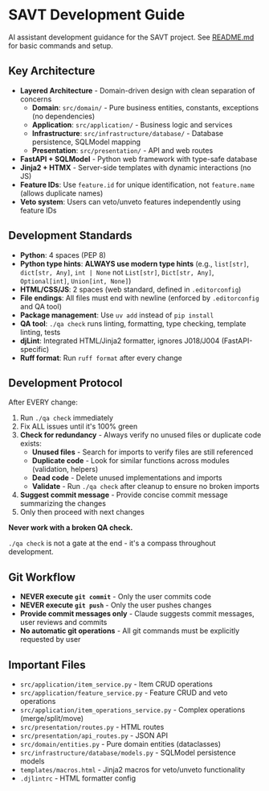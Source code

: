# SAVT Development Guide

AI assistant development guidance for the SAVT project. See [README.md](./README.md) for basic commands and setup.

## Key Architecture

- **Layered Architecture** - Domain-driven design with clean separation of concerns
  - **Domain**: `src/domain/` - Pure business entities, constants, exceptions (no dependencies)
  - **Application**: `src/application/` - Business logic and services
  - **Infrastructure**: `src/infrastructure/database/` - Database persistence, SQLModel mapping
  - **Presentation**: `src/presentation/` - API and web routes
- **FastAPI + SQLModel** - Python web framework with type-safe database
- **Jinja2 + HTMX** - Server-side templates with dynamic interactions (no JS)
- **Feature IDs**: Use `feature.id` for unique identification, not `feature.name` (allows duplicate names)
- **Veto system**: Users can veto/unveto features independently using feature IDs

## Development Standards

- **Python**: 4 spaces (PEP 8)
- **Python type hints**: **ALWAYS use modern type hints** (e.g., `list[str]`, `dict[str, Any]`, `int | None` not `List[str]`, `Dict[str, Any]`, `Optional[int]`, `Union[int, None]`)
- **HTML/CSS/JS**: 2 spaces (web standard, defined in `.editorconfig`)
- **File endings**: All files must end with newline (enforced by `.editorconfig` and QA tool)
- **Package management**: Use `uv add` instead of `pip install`
- **QA tool**: `./qa check` runs linting, formatting, type checking, template linting, tests
- **djLint**: Integrated HTML/Jinja2 formatter, ignores J018/J004 (FastAPI-specific)
- **Ruff format**: Run `ruff format` after every change

## Development Protocol

After EVERY change:
1. Run `./qa check` immediately
2. Fix ALL issues until it's 100% green
3. **Check for redundancy** - Always verify no unused files or duplicate code exists:
   - **Unused files** - Search for imports to verify files are still referenced
   - **Duplicate code** - Look for similar functions across modules (validation, helpers)
   - **Dead code** - Delete unused implementations and imports
   - **Validate** - Run `./qa check` after cleanup to ensure no broken imports
4. **Suggest commit message** - Provide concise commit message summarizing the changes
5. Only then proceed with next changes

**Never work with a broken QA check.**

`./qa check` is not a gate at the end - it's a compass throughout development.

## Git Workflow

- **NEVER execute `git commit`** - Only the user commits code
- **NEVER execute `git push`** - Only the user pushes changes
- **Provide commit messages only** - Claude suggests commit messages, user reviews and commits
- **No automatic git operations** - All git commands must be explicitly requested by user

## Important Files

- `src/application/item_service.py` - Item CRUD operations
- `src/application/feature_service.py` - Feature CRUD and veto operations
- `src/application/item_operations_service.py` - Complex operations (merge/split/move)
- `src/presentation/routes.py` - HTML routes
- `src/presentation/api_routes.py` - JSON API
- `src/domain/entities.py` - Pure domain entities (dataclasses)
- `src/infrastructure/database/models.py` - SQLModel persistence models
- `templates/macros.html` - Jinja2 macros for veto/unveto functionality
- `.djlintrc` - HTML formatter config

